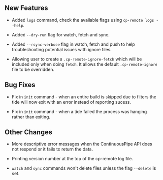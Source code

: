 ## New Features

* Added `logs` command, check the available flags using `cp-remote logs --help`.

* Added `--dry-run` flag for watch, fetch and sync.

* Added `--rsync-verbose` flag in watch, fetch and push to help troubleshooting potential issues with ignore files.

* Allowing user to create a `.cp-remote-ignore-fetch` which will be included only when doing `fetch`. It allows the default `.cp-remote-ignore` file to be overridden.

## Bug Fixes

* Fix in `init` command - when an entire build is skipped due to filters the tide will now exit with an error instead of reporting sucess.

* Fix in `init` command - when a tide failed the process was hanging rather than exiting.

## Other Changes

* More descriptive error messages when the ContinuousPipe API does not respond or it fails to return the data.

* Printing version number at the top of the cp-remote log file.

* `watch` and `sync` commands won't delete files unless the flag `--delete` is set.